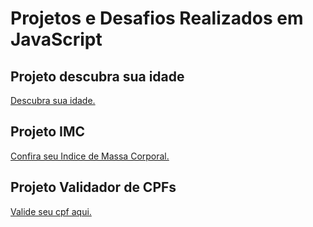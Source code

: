 # Projetos e Desafios Realizados em JavaScript

## Projeto descubra sua idade 
<a href="https://matheusdario.github.io/projetos-js/descubraSuaIdade/" target="_blank"> Descubra sua idade.</a>

## Projeto IMC 
<a href="https://matheusdario.github.io/projetos-js/imc/" target="_blank"> Confira seu Indice de Massa Corporal.</a>


## Projeto Validador de CPFs
<a href="https://matheusdario.github.io/projetos-js/validadorCpf/" target="_blank"> Valide seu cpf aqui.</a>
